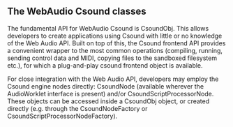 The WebAudio Csound classes
----------------------

The fundamental API for WebAudio Csound is CsoundObj. This allows developers
to create applications using Csound with little or no knowledge of the Web Audio
API. Built on top of this, the Csound frontend API provides a convenient wrapper
to the most common operations (compiling, running, sending control data and MIDI,
copying files to the sandboxed filesystem etc.), for which a plug-and-play
csound frontend object is available.

For close integration with the Web Audio API, developers may employ the Csound
engine nodes directly: CsoundNode (available wherever the AudioWorklet
interface is present) and/or CsoundScriptProcessorNode. These objects can
be accessed inside a CsoundObj object, or created directly (e.g. through
the CsoundNodeFactory or CsoundScriptProcessorNodeFactory).
